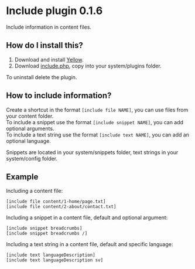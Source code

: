 Include plugin 0.1.6
====================
Include information in content files.

How do I install this?
----------------------
1. Download and install [Yellow](https://github.com/markseu/yellowcms/).  
2. Download [include.php](include.php?raw=true), copy into your system/plugins folder.  

To uninstall delete the plugin.

How to include information?
---------------------------
Create a shortcut in the format `[include file NAME]`, you can use files from your content folder.  
To include a snippet use the format `[include snippet NAME]`, you can add optional arguments.  
To include a text string use the format `[include text NAME]`, you can add an optional language.

Snippets are located in your system/snippets folder, text strings in your system/config folder.

Example
-------
Including a content file:

    [include file content/1-home/page.txt]
    [include file content/2-about/contact.txt]

Including a snippet in a content file, default and optional argument:

    [include snippet breadcrumbs]
    [include snippet breadcrumbs /]

Including a text string in a content file, default and specific language:

    [include text languageDescription]
    [include text languageDescription sv]